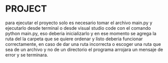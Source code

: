 # PROJECT 
para ejecutar el proyecto solo es necesario tomar el archivo main.py y ejecutarlo desde terminal o desde visual studio code con el comando python main.py, eso deberia inicializarlo y en ese momento se agrega la ruta del la carpeta que se quiere ordenar y listo deberia funcionar correctamente, 
en caso de dar una ruta incorrecta o escoger una ruta que sea de un archivo y no de un directorio el programa arrojara un mensaje de error y se terminara.
